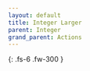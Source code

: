 ```yaml
---
layout: default
title: Integer Larger
parent: Integer
grand_parent: Actions
---
```

{: .fs-6 .fw-300 }
